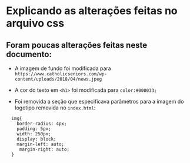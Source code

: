 # Explicando as alterações feitas no arquivo css

## Foram poucas alterações feitas neste documento:

- A imagem de fundo foi modificada para `https://www.catholicseniors.com/wp-content/uploads/2018/04/news.jpeg`

- A cor do texto em `<h1>` foi modificada para `color:#000033;`

- Foi removida a seção que especificava parâmetros para a imagem do logotipo removida no `index.html`:
```
  img{
	border-radius: 4px;
	padding: 5px;
	width: 250px;
	display: block;
  	margin-left: auto;
 	 margin-right: auto;
  }
```
